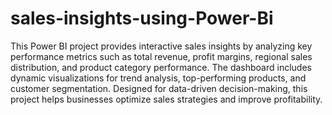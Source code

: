 # sales-insights-using-Power-Bi
This Power BI project provides interactive sales insights by analyzing key performance metrics such as total revenue, profit margins, regional sales distribution, and product category performance. The dashboard includes dynamic visualizations for trend analysis, top-performing products, and customer segmentation. Designed for data-driven decision-making, this project helps businesses optimize sales strategies and improve profitability.
